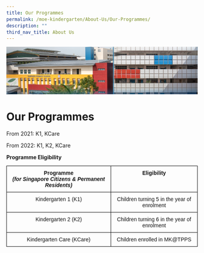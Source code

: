 ```yaml
---
title: Our Programmes
permalink: /moe-kindergarten/About-Us/Our-Programmes/
description: ""
third_nav_title: About Us
---
```

![](/images/mk%20kindergarten.jpg)

Our Programmes
==============

From 2021: K1, KCare

From 2022: K1, K2, KCare

  

<b>Programme Eligibility</b>

<style type="text/css">
.tg  {border-collapse:collapse;border-spacing:0;}
.tg td{border-color:black;border-style:solid;border-width:1px;font-family:Arial, sans-serif;font-size:14px;
  overflow:hidden;padding:10px 5px;word-break:normal;}
.tg th{border-color:black;border-style:solid;border-width:1px;font-family:Arial, sans-serif;font-size:14px;
  font-weight:normal;overflow:hidden;padding:10px 5px;word-break:normal;}
.tg .tg-kf4z{color:#121212;font-weight:bold;text-align:center;vertical-align:top}
.tg .tg-21zi{color:#121212;text-align:center;vertical-align:top}
</style>
<table class="tg">
<thead>
  <tr>
    <th class="tg-kf4z">Programme<br><span style="font-style:italic">(for Singapore Citizens &amp; Permanent Residents)</span></th>
    <th class="tg-kf4z">Eligibility</th>
  </tr>
</thead>
<tbody>
  <tr>
    <td class="tg-21zi">Kindergarten 1 (K1)</td>
    <td class="tg-21zi">Children turning 5 in the year of enrolment</td>
  </tr>
  <tr>
    <td class="tg-21zi">Kindergarten 2 (K2) </td>
    <td class="tg-21zi">Children turning 6 in the year of enrolment</td>
  </tr>
  <tr>
    <td class="tg-21zi">Kindergarten Care (KCare)</td>
    <td class="tg-21zi">Children enrolled in MK@TPPS</td>
  </tr>
</tbody>
</table>